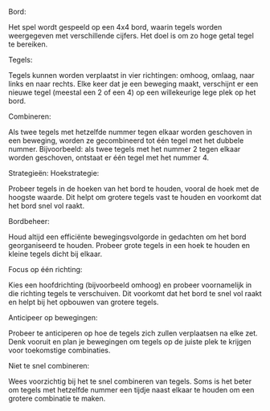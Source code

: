 Bord:

Het spel wordt gespeeld op een 4x4 bord, waarin tegels worden weergegeven met verschillende cijfers.
Het doel is om zo hoge getal tegel te bereiken.

Tegels:

Tegels kunnen worden verplaatst in vier richtingen: omhoog, omlaag, naar links en naar rechts.
Elke keer dat je een beweging maakt, verschijnt er een nieuwe tegel (meestal een 2 of een 4) op een willekeurige lege plek op het bord.

Combineren:

Als twee tegels met hetzelfde nummer tegen elkaar worden geschoven in een beweging, worden ze gecombineerd tot één tegel met het dubbele nummer.
Bijvoorbeeld: als twee tegels met het nummer 2 tegen elkaar worden geschoven, ontstaat er één tegel met het nummer 4.


Strategieën:
Hoekstrategie:

Probeer tegels in de hoeken van het bord te houden, vooral de hoek met de hoogste waarde.
Dit helpt om grotere tegels vast te houden en voorkomt dat het bord snel vol raakt.

Bordbeheer:

Houd altijd een efficiënte bewegingsvolgorde in gedachten om het bord georganiseerd te houden.
Probeer grote tegels in een hoek te houden en kleine tegels dicht bij elkaar.

Focus op één richting:

Kies een hoofdrichting (bijvoorbeeld omhoog) en probeer voornamelijk in die richting tegels te verschuiven.
Dit voorkomt dat het bord te snel vol raakt en helpt bij het opbouwen van grotere tegels.

Anticipeer op bewegingen:

Probeer te anticiperen op hoe de tegels zich zullen verplaatsen na elke zet.
Denk vooruit en plan je bewegingen om tegels op de juiste plek te krijgen voor toekomstige combinaties.

Niet te snel combineren:

Wees voorzichtig bij het te snel combineren van tegels. Soms is het beter om tegels met hetzelfde nummer een tijdje naast elkaar te houden om een grotere combinatie te maken.